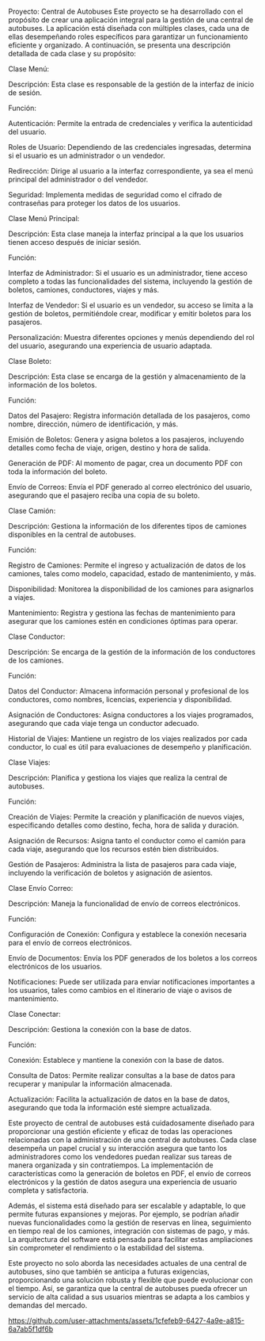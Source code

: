 Proyecto: Central de Autobuses
Este proyecto se ha desarrollado con el propósito de crear una aplicación integral para la gestión de una central de autobuses. La aplicación está diseñada con múltiples clases, cada una de ellas desempeñando roles específicos para garantizar un funcionamiento eficiente y organizado. A continuación, se presenta una descripción detallada de cada clase y su propósito:

Clase Menú:

Descripción: Esta clase es responsable de la gestión de la interfaz de inicio de sesión.

Función:

Autenticación: Permite la entrada de credenciales y verifica la autenticidad del usuario.

Roles de Usuario: Dependiendo de las credenciales ingresadas, determina si el usuario es un administrador o un vendedor.

Redirección: Dirige al usuario a la interfaz correspondiente, ya sea el menú principal del administrador o del vendedor.

Seguridad: Implementa medidas de seguridad como el cifrado de contraseñas para proteger los datos de los usuarios.

Clase Menú Principal:

Descripción: Esta clase maneja la interfaz principal a la que los usuarios tienen acceso después de iniciar sesión.

Función:

Interfaz de Administrador: Si el usuario es un administrador, tiene acceso completo a todas las funcionalidades del sistema, incluyendo la gestión de boletos, camiones, conductores, viajes y más.

Interfaz de Vendedor: Si el usuario es un vendedor, su acceso se limita a la gestión de boletos, permitiéndole crear, modificar y emitir boletos para los pasajeros.

Personalización: Muestra diferentes opciones y menús dependiendo del rol del usuario, asegurando una experiencia de usuario adaptada.

Clase Boleto:

Descripción: Esta clase se encarga de la gestión y almacenamiento de la información de los boletos.

Función:

Datos del Pasajero: Registra información detallada de los pasajeros, como nombre, dirección, número de identificación, y más.

Emisión de Boletos: Genera y asigna boletos a los pasajeros, incluyendo detalles como fecha de viaje, origen, destino y hora de salida.

Generación de PDF: Al momento de pagar, crea un documento PDF con toda la información del boleto.

Envío de Correos: Envía el PDF generado al correo electrónico del usuario, asegurando que el pasajero reciba una copia de su boleto.

Clase Camión:

Descripción: Gestiona la información de los diferentes tipos de camiones disponibles en la central de autobuses.

Función:

Registro de Camiones: Permite el ingreso y actualización de datos de los camiones, tales como modelo, capacidad, estado de mantenimiento, y más.

Disponibilidad: Monitorea la disponibilidad de los camiones para asignarlos a viajes.

Mantenimiento: Registra y gestiona las fechas de mantenimiento para asegurar que los camiones estén en condiciones óptimas para operar.

Clase Conductor:

Descripción: Se encarga de la gestión de la información de los conductores de los camiones.

Función:

Datos del Conductor: Almacena información personal y profesional de los conductores, como nombres, licencias, experiencia y disponibilidad.

Asignación de Conductores: Asigna conductores a los viajes programados, asegurando que cada viaje tenga un conductor adecuado.

Historial de Viajes: Mantiene un registro de los viajes realizados por cada conductor, lo cual es útil para evaluaciones de desempeño y planificación.

Clase Viajes:

Descripción: Planifica y gestiona los viajes que realiza la central de autobuses.

Función:

Creación de Viajes: Permite la creación y planificación de nuevos viajes, especificando detalles como destino, fecha, hora de salida y duración.

Asignación de Recursos: Asigna tanto el conductor como el camión para cada viaje, asegurando que los recursos estén bien distribuidos.

Gestión de Pasajeros: Administra la lista de pasajeros para cada viaje, incluyendo la verificación de boletos y asignación de asientos.

Clase Envío Correo:

Descripción: Maneja la funcionalidad de envío de correos electrónicos.

Función:

Configuración de Conexión: Configura y establece la conexión necesaria para el envío de correos electrónicos.

Envío de Documentos: Envía los PDF generados de los boletos a los correos electrónicos de los usuarios.

Notificaciones: Puede ser utilizada para enviar notificaciones importantes a los usuarios, tales como cambios en el itinerario de viaje o avisos de mantenimiento.

Clase Conectar:

Descripción: Gestiona la conexión con la base de datos.

Función:

Conexión: Establece y mantiene la conexión con la base de datos.

Consulta de Datos: Permite realizar consultas a la base de datos para recuperar y manipular la información almacenada.

Actualización: Facilita la actualización de datos en la base de datos, asegurando que toda la información esté siempre actualizada.

Este proyecto de central de autobuses está cuidadosamente diseñado para proporcionar una gestión eficiente y eficaz de todas las operaciones relacionadas con la administración de una central de autobuses. Cada clase desempeña un papel crucial y su interacción asegura que tanto los administradores como los vendedores puedan realizar sus tareas de manera organizada y sin contratiempos. La implementación de características como la generación de boletos en PDF, el envío de correos electrónicos y la gestión de datos asegura una experiencia de usuario completa y satisfactoria.

Además, el sistema está diseñado para ser escalable y adaptable, lo que permite futuras expansiones y mejoras. Por ejemplo, se podrían añadir nuevas funcionalidades como la gestión de reservas en línea, seguimiento en tiempo real de los camiones, integración con sistemas de pago, y más. La arquitectura del software está pensada para facilitar estas ampliaciones sin comprometer el rendimiento o la estabilidad del sistema.

Este proyecto no solo aborda las necesidades actuales de una central de autobuses, sino que también se anticipa a futuras exigencias, proporcionando una solución robusta y flexible que puede evolucionar con el tiempo. Así, se garantiza que la central de autobuses pueda ofrecer un servicio de alta calidad a sus usuarios mientras se adapta a los cambios y demandas del mercado.


https://github.com/user-attachments/assets/1cfefeb9-6427-4a9e-a815-6a7ab5f1df6b

